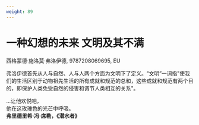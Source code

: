 ```yaml
---
weight: 89
---
```

# 一种幻想的未来 文明及其不满

西格蒙德·施洛莫·弗洛伊德, 9787208069695, EU

弗洛伊德首先从人与自然、人与人两个方面为文明下了定义。“文明”一词指"使我们的生活区别于动物祖先生活的所有成就和规范的总和，这些成就和规范有两个目的，即保护人类免受自然的侵害和调节人类相互的关系"。

…让他欢悦吧，  
他在这玫瑰色的光芒中呼吸。  
**弗里德里希·冯·席勒，《潜水者》**